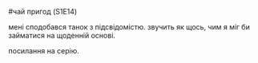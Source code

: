 #чай пригод (S1E14)

мені сподобався танок з підсвідомістю. звучить як щось, чим я міг би займатися на щоденній основі.

посилання на серію.